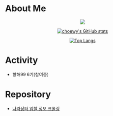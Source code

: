 # About Me

<div style="text-align: center; width: 100%;"><a href="https://hits.seeyoufarm.com"><img src="https://hits.seeyoufarm.com/api/count/incr/badge.svg?url=https%3A%2F%2Fgithub.com%2Fchoewy&count_bg=%235FF3C1&title_bg=%23555555&icon=about-dot-me.svg&icon_color=%23FFFFFF&title=HITS&edge_flat=false"/></a>
</div>

<div align="center" display="flex" flex-direction="row">

[![choewy's GitHub stats](https://github-readme-stats.vercel.app/api?username=choewy)](https://github.com/choewy)

[![Top Langs](https://github-readme-stats.vercel.app/api/top-langs/?username=choewy&layout=compact)](https://github.com/choewy)

</div>

# Activity

- 항해99 6기(참여중)

# Repository

- [나라장터 입찰 정보 크롤링](https://github.com/choewy/python-g2b-crawler)

